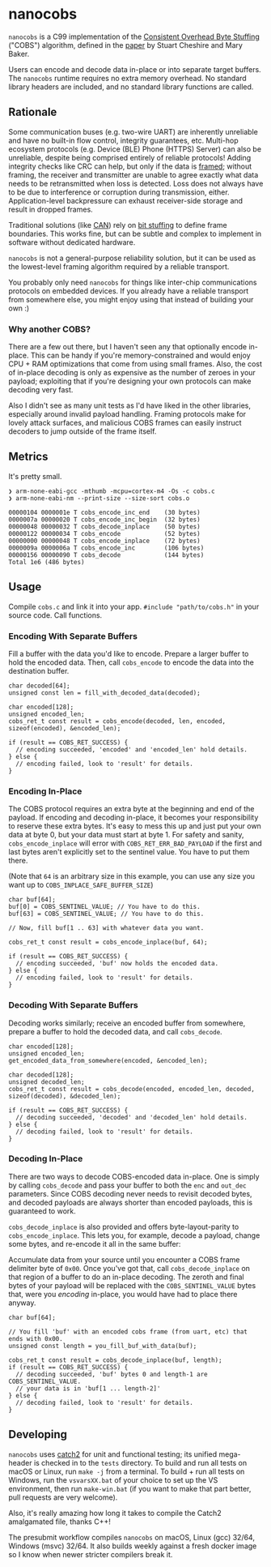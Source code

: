 # nanocobs

`nanocobs` is a C99 implementation of the [Consistent Overhead Byte Stuffing](https://en.wikipedia.org/wiki/Consistent_Overhead_Byte_Stuffing) ("COBS") algorithm, defined in the [paper](http://www.stuartcheshire.org/papers/COBSforToN.pdf) by Stuart Cheshire and Mary Baker.

Users can encode and decode data in-place or into separate target buffers. The `nanocobs` runtime requires no extra memory overhead. No standard library headers are included, and no standard library functions are called.

## Rationale

Some communication buses (e.g. two-wire UART) are inherently unreliable and have no built-in flow control, integrity guarantees, etc. Multi-hop ecosystem protocols (e.g. Device (BLE) Phone (HTTPS) Server) can also be unreliable, despite being comprised entirely of reliable protocols! Adding integrity checks like CRC can help, but only if the data is [framed](https://en.wikipedia.org/wiki/Frame_(networking)); without framing, the receiver and transmitter are unable to agree exactly what data needs to be retransmitted when loss is detected. Loss does not always have to be due to interference or corruption during transmission, either. Application-level backpressure can exhaust receiver-side storage and result in dropped frames.

Traditional solutions (like [CAN](https://en.wikipedia.org/wiki/CAN_bus)) rely on [bit stuffing](https://en.wikipedia.org/wiki/Bit_stuffing) to define frame boundaries. This works fine, but can be subtle and complex to implement in software without dedicated hardware.

`nanocobs` is not a general-purpose reliability solution, but it can be used as the lowest-level framing algorithm required by a reliable transport.

You probably only need `nanocobs` for things like inter-chip communications protocols on embedded devices. If you already have a reliable transport from somewhere else, you might enjoy using that instead of building your own :)

### Why another COBS?

There are a few out there, but I haven't seen any that optionally encode in-place. This can be handy if you're memory-constrained and would enjoy CPU + RAM optimizations that come from using small frames. Also, the cost of in-place decoding is only as expensive as the number of zeroes in your payload; exploiting that if you're designing your own protocols can make decoding very fast.

Also I didn't see as many unit tests as I'd have liked in the other libraries, especially around invalid payload handling. Framing protocols make for lovely attack surfaces, and malicious COBS frames can easily instruct decoders to jump outside of the frame itself.

## Metrics

It's pretty small.
```
❯ arm-none-eabi-gcc -mthumb -mcpu=cortex-m4 -Os -c cobs.c
❯ arm-none-eabi-nm --print-size --size-sort cobs.o

00000104 0000001e T cobs_encode_inc_end    (30 bytes)
0000007a 00000020 T cobs_encode_inc_begin  (32 bytes)
00000048 00000032 T cobs_decode_inplace    (50 bytes)
00000122 00000034 T cobs_encode            (52 bytes)
00000000 00000048 T cobs_encode_inplace    (72 bytes)
0000009a 0000006a T cobs_encode_inc        (106 bytes)
00000156 00000090 T cobs_decode            (144 bytes)
Total 1e6 (486 bytes)
```

## Usage

Compile `cobs.c` and link it into your app. `#include "path/to/cobs.h"` in your source code. Call functions.

### Encoding With Separate Buffers

Fill a buffer with the data you'd like to encode. Prepare a larger buffer to hold the encoded data. Then, call `cobs_encode` to encode the data into the destination buffer.

```
char decoded[64];
unsigned const len = fill_with_decoded_data(decoded);

char encoded[128];
unsigned encoded_len;
cobs_ret_t const result = cobs_encode(decoded, len, encoded, sizeof(encoded), &encoded_len);

if (result == COBS_RET_SUCCESS) {
  // encoding succeeded, 'encoded' and 'encoded_len' hold details.
} else {
  // encoding failed, look to 'result' for details.
}
```

### Encoding In-Place

The COBS protocol requires an extra byte at the beginning and end of the payload. If encoding and decoding in-place, it becomes your responsibility to reserve these extra bytes. It's easy to mess this up and just put your own data at byte 0, but your data must start at byte 1. For safety and sanity, `cobs_encode_inplace` will error with `COBS_RET_ERR_BAD_PAYLOAD` if the first and last bytes aren't explicitly set to the sentinel value. You have to put them there.

(Note that `64` is an arbitrary size in this example, you can use any size you want up to `COBS_INPLACE_SAFE_BUFFER_SIZE`)

```
char buf[64];
buf[0] = COBS_SENTINEL_VALUE; // You have to do this.
buf[63] = COBS_SENTINEL_VALUE; // You have to do this.

// Now, fill buf[1 .. 63] with whatever data you want.

cobs_ret_t const result = cobs_encode_inplace(buf, 64);

if (result == COBS_RET_SUCCESS) {
  // encoding succeeded, 'buf' now holds the encoded data.
} else {
  // encoding failed, look to 'result' for details.
}
```
### Decoding With Separate Buffers

Decoding works similarly; receive an encoded buffer from somewhere, prepare a buffer to hold the decoded data, and call `cobs_decode`.
```
char encoded[128];
unsigned encoded_len;
get_encoded_data_from_somewhere(encoded, &encoded_len);

char decoded[128];
unsigned decoded_len;
cobs_ret_t const result = cobs_decode(encoded, encoded_len, decoded, sizeof(decoded), &decoded_len);

if (result == COBS_RET_SUCCESS) {
  // decoding succeeded, 'decoded' and 'decoded_len' hold details.
} else {
  // decoding failed, look to 'result' for details.
}
```

### Decoding In-Place

There are two ways to decode COBS-encoded data in-place. One is simply by calling `cobs_decode` and pass your buffer to both the `enc` and `out_dec` parameters. Since COBS decoding never needs to revisit decoded bytes, and decoded payloads are always shorter than encoded payloads, this is guaranteed to work.

`cobs_decode_inplace` is also provided and offers byte-layout-parity to `cobs_encode_inplace`. This lets you, for example, decode a payload, change some bytes, and re-encode it all in the same buffer:

Accumulate data from your source until you encounter a COBS frame delimiter byte of `0x00`. Once you've got that, call `cobs_decode_inplace` on that region of a buffer to do an in-place decoding. The zeroth and final bytes of your payload will be replaced with the `COBS_SENTINEL_VALUE` bytes that, were you _encoding_ in-place, you would have had to place there anyway.

```
char buf[64];

// You fill 'buf' with an encoded cobs frame (from uart, etc) that ends with 0x00.
unsigned const length = you_fill_buf_with_data(buf);

cobs_ret_t const result = cobs_decode_inplace(buf, length);
if (result == COBS_RET_SUCCESS) {
  // decoding succeeded, 'buf' bytes 0 and length-1 are COBS_SENTINEL_VALUE.
  // your data is in 'buf[1 ... length-2]'
} else {
  // decoding failed, look to 'result' for details.
}
```
## Developing

`nanocobs` uses [catch2](https://github.com/catchorg/Catch2) for unit and functional testing; its unified mega-header is checked in to the `tests` directory. To build and run all tests on macOS or Linux, run `make -j` from a terminal. To build + run all tests on Windows, run the `vsvarsXX.bat` of your choice to set up the VS environment, then run `make-win.bat` (if you want to make that part better, pull requests are very welcome).

Also, it's really amazing how long it takes to compile the Catch2 amalgamated file, thanks C++!

The presubmit workflow compiles `nanocobs` on macOS, Linux (gcc) 32/64, Windows (msvc) 32/64. It also builds weekly against a fresh docker image so I know when newer stricter compilers break it.
